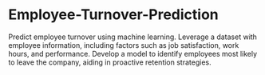 # Employee-Turnover-Prediction
Predict employee turnover using machine learning. Leverage a dataset with employee information, including factors such as job satisfaction, work hours, and performance. Develop a model to identify employees most likely to leave the company, aiding in proactive retention strategies.
